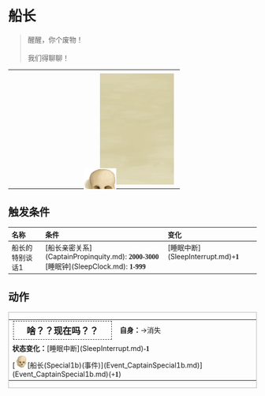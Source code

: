 # 船长  
> 醒醒，你个废物！<br><br>我们得聊聊！  
  
<style>
        .table6292 th,td{
            text-align:left;
            vertical-align:top;
        }
        </style><table class="table table-bordered table6292" data-toggle="table"  data-show-header="false"><thead style="display:none"><tr ><th  style="width:50%;"  data-sortable="true"  >title</th><th  style="width:50%;"  ></th></tr></thead><tr ><td  style="width:50%;"  ></td><td  style="width:50%;"  ><div style="float:right; margin:5px"><div class="gamecard" style="width:150px; height:225px;"><a href="Event_CaptainSpecial1a.md" style="color:black"><img class="bg" decoding="async" src="../wiki/Sprite/BG_SandFront.png" href="a.md" style="max-width:150px;max-height:225px;"><img decoding="async" src="../wiki/Sprite/Skull.png" class="cardimage" style="transform: translate(-50%, -50%) scale(0.4398826979472141);"><span style="font-size: 25px;">船长</span></a></div></div></td></tr></tbody></table>  
  
## 触发条件  
<style>
        .table2082 th,td{
            text-align:left;
            vertical-align:top;
        }
        </style><table class="table table-bordered table2082" data-toggle="table"  ><thead style=""><tr ><th  style=""  >名称</th><th  style=""  >条件</th><th  style=""  >变化</th></tr></thead><tr ><td  style=""  >船长的特别谈话1</td><td  style=""  >[船长亲密关系](CaptainPropinquity.md): <span style="font-family:ui-monospace"><b>2000-3000</b></span><br>[睡眠钟](SleepClock.md): <span style="font-family:ui-monospace"><b>1-999</b></span></td><td  style=""  >[睡眠中断](SleepInterrupt.md)<span style="font-family:ui-monospace"><b>+1</b></span></td></tr></tbody></table>  
  
## 动作  
<div  style="border:1px solid #BBB"><table><tr><td rowspan="2" style="width:200px;text-align:center;font-size:1.3em;font-weight:bold"><div style="padding:5px;border:1px dashed #333"><div>啥？？现在吗？？</div></div></td><td></td></tr><tr><td><b>自身：</b>→消失</td></tr><tr><td colspan="2"><b>状态变化：</b>[睡眠中断](SleepInterrupt.md)<span style="font-family:ui-monospace"><b>-1</b></span></td></tr><tr><td colspan="2">[<div style="width:25px;display:inline-block;text-align:center"><img decoding="async" src="../wiki/Sprite/Skull.png" href="a.md" style="max-width:25px;max-height:25px;"></div>[船长(Special1b)(事件)](Event_CaptainSpecial1b.md)](Event_CaptainSpecial1b.md)(<span style="font-family:ui-monospace"><b>+1</b></span>)</td></tr></table></div>  
  
  


<script>document.title="船长 - 卡牌生存百科 Card Survival Wiki";</script>